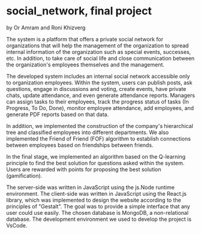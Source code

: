 # social_network, final project
by Or Amram and Roni Khizverg

The system is a platform that offers a private social network for organizations that will help the management of the organization to spread internal information of the organization such as special events, successes, etc.  In addition, to take care of social life and close communication between the organization's employees themselves and the management.

The developed system includes an internal social network accessible only to organization employees. Within the system, users can publish posts, ask questions, engage in discussions and voting, create events, have private chats, update attendance, and even generate attendance reports. Managers can assign tasks to their employees, track the progress status of tasks (In Progress, To Do, Done), monitor employee attendance, add employees, and generate PDF reports based on that data.

In addition, we implemented the construction of the company's hierarchical tree and classified employees into different departments. We also implemented the Friend of Friend (FOF) algorithm to establish connections between employees based on friendships between friends.

In the final stage, we implemented an algorithm based on the Q-learning principle to find the best solution for questions asked within the system. Users are rewarded with points for proposing the best solution (gamification).

The server-side was written in JavaScript using the js.Node runtime environment.
The client-side was written in JavaScript using the React.js library, which was implemented to design the website according to the principles of "Gestalt". The goal was to provide a simple interface that any user could use easily.
The chosen database is MongoDB, a non-relational database.
The development environment we used to develop the project is VsCode.
